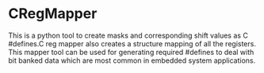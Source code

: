 # CRegMapper
This is a python tool to create masks and corresponding shift values as C #defines.C reg mapper also creates a structure mapping of all the registers.  This mapper tool can be used for generating required #defines to deal with bit banked data which are most common in embedded system applications.

